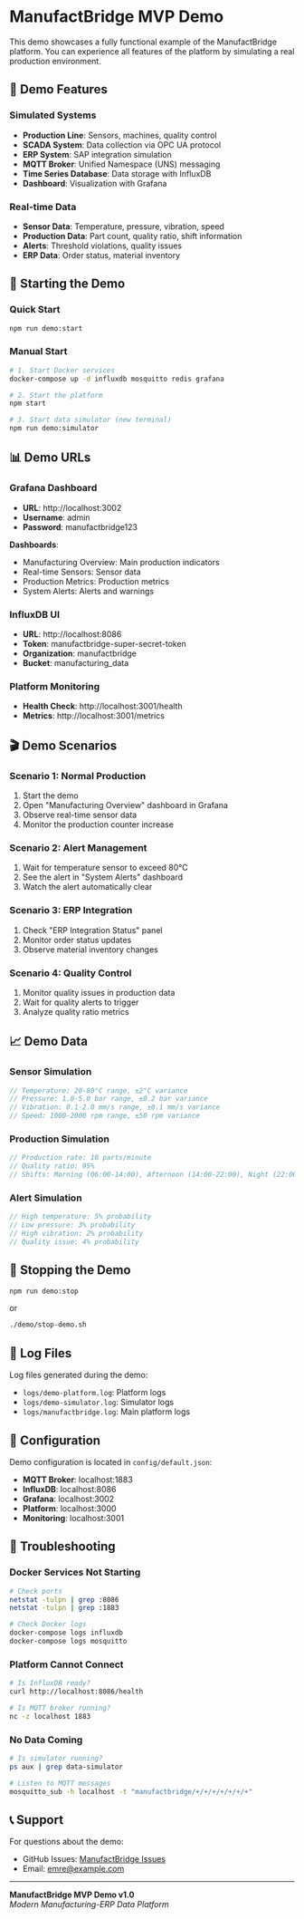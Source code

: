 # ManufactBridge MVP Demo

This demo showcases a fully functional example of the ManufactBridge platform. You can experience all features of the platform by simulating a real production environment.

## 🎯 Demo Features

### Simulated Systems
- **Production Line**: Sensors, machines, quality control
- **SCADA System**: Data collection via OPC UA protocol
- **ERP System**: SAP integration simulation
- **MQTT Broker**: Unified Namespace (UNS) messaging
- **Time Series Database**: Data storage with InfluxDB
- **Dashboard**: Visualization with Grafana

### Real-time Data
- **Sensor Data**: Temperature, pressure, vibration, speed
- **Production Data**: Part count, quality ratio, shift information
- **Alerts**: Threshold violations, quality issues
- **ERP Data**: Order status, material inventory

## 🚀 Starting the Demo

### Quick Start
```bash
npm run demo:start
```

### Manual Start
```bash
# 1. Start Docker services
docker-compose up -d influxdb mosquitto redis grafana

# 2. Start the platform
npm start

# 3. Start data simulator (new terminal)
npm run demo:simulator
```

## 📊 Demo URLs

### Grafana Dashboard
- **URL**: http://localhost:3002
- **Username**: admin
- **Password**: manufactbridge123

**Dashboards**:
- Manufacturing Overview: Main production indicators
- Real-time Sensors: Sensor data
- Production Metrics: Production metrics
- System Alerts: Alerts and warnings

### InfluxDB UI
- **URL**: http://localhost:8086
- **Token**: manufactbridge-super-secret-token
- **Organization**: manufactbridge
- **Bucket**: manufacturing_data

### Platform Monitoring
- **Health Check**: http://localhost:3001/health
- **Metrics**: http://localhost:3001/metrics

## 🎬 Demo Scenarios

### Scenario 1: Normal Production
1. Start the demo
2. Open "Manufacturing Overview" dashboard in Grafana
3. Observe real-time sensor data
4. Monitor the production counter increase

### Scenario 2: Alert Management
1. Wait for temperature sensor to exceed 80°C
2. See the alert in "System Alerts" dashboard
3. Watch the alert automatically clear

### Scenario 3: ERP Integration
1. Check "ERP Integration Status" panel
2. Monitor order status updates
3. Observe material inventory changes

### Scenario 4: Quality Control
1. Monitor quality issues in production data
2. Wait for quality alerts to trigger
3. Analyze quality ratio metrics

## 📈 Demo Data

### Sensor Simulation
```javascript
// Temperature: 20-80°C range, ±2°C variance
// Pressure: 1.0-5.0 bar range, ±0.2 bar variance
// Vibration: 0.1-2.0 mm/s range, ±0.1 mm/s variance
// Speed: 1000-2000 rpm range, ±50 rpm variance
```

### Production Simulation
```javascript
// Production rate: 10 parts/minute
// Quality ratio: 95%
// Shifts: Morning (06:00-14:00), Afternoon (14:00-22:00), Night (22:00-06:00)
```

### Alert Simulation
```javascript
// High temperature: 5% probability
// Low pressure: 3% probability  
// High vibration: 2% probability
// Quality issue: 4% probability
```

## 🛑 Stopping the Demo

```bash
npm run demo:stop
```

or

```bash
./demo/stop-demo.sh
```

## 📁 Log Files

Log files generated during the demo:

- `logs/demo-platform.log`: Platform logs
- `logs/demo-simulator.log`: Simulator logs
- `logs/manufactbridge.log`: Main platform logs

## 🔧 Configuration

Demo configuration is located in `config/default.json`:

- **MQTT Broker**: localhost:1883
- **InfluxDB**: localhost:8086
- **Grafana**: localhost:3002
- **Platform**: localhost:3000
- **Monitoring**: localhost:3001

## 🐛 Troubleshooting

### Docker Services Not Starting
```bash
# Check ports
netstat -tulpn | grep :8086
netstat -tulpn | grep :1883

# Check Docker logs
docker-compose logs influxdb
docker-compose logs mosquitto
```

### Platform Cannot Connect
```bash
# Is InfluxDB ready?
curl http://localhost:8086/health

# Is MQTT broker running?
nc -z localhost 1883
```

### No Data Coming
```bash
# Is simulator running?
ps aux | grep data-simulator

# Listen to MQTT messages
mosquitto_sub -h localhost -t "manufactbridge/+/+/+/+/+/+/+"
```

## 📞 Support

For questions about the demo:
- GitHub Issues: [ManufactBridge Issues](https://github.com/emrecakmak/ManufactBridge/issues)
- Email: emre@example.com

---

**ManufactBridge MVP Demo v1.0**  
*Modern Manufacturing-ERP Data Platform* 